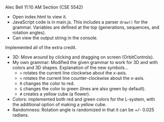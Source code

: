 Alec Bell
11:10 AM Section (CSE 5542)

- Open index.html to view it.
- JavaScript code is in main.js. This includes a parser `draw()` for the grammar. Variables are defined at the top (generations, sequences, and rotation angles).
- Can view the output string in the console.

Implemented all of the extra credit.
- 3D: Move around by clicking and dragging on screen (OrbitControls).
- My own grammar: Modified the given grammar to work for 3D and with colors and 3D shapes. Explanation of the new symbols...
  - `>` rotates the current line clockwise about the x-axis.
  - `<` rotates the current line counter-clockwise about the x-axis.
  - `R` changes the color to red.
  - `G` changes the color to green (lines are also green by default).
  - `#` creates a yellow cube (a flower).
- Colors: implemented both red and green colors for the L-system, with the additional option of making a yellow cube.
- Randomness: Rotation angle is randomized in that it can be +/- 0.025 radians.
